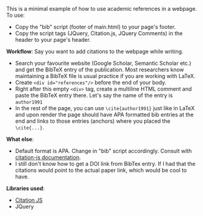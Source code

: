 This is a minimal example of how to use academic references in a webpage. To use:
* Copy the "bib" script (footer of main.html) to your page's footer.
* Copy the script tags (JQuery, Citation.js, JQuery Comments) in the header to your page's header.

**Workflow**: Say you want to add citations to the webpage while writing.
* Search your favourite website (Google Scholar, Semantic Scholar etc.) and get the BibTeX entry of the publication. Most researchers know maintaining a BibTeX file is usual practice if you are working with LaTeX.
* Create `<div id="references"/>` before the end of your body.
* Right after this empty `<div>` tag, create a multiline HTML comment and paste the BibTeX entry there. Let's say the name of the entry is `author1991`
* In the rest of the page, you can use `\cite{author1991}` just like in LaTeX and upon render the page should have APA formatted bib entries at the end and links to those entries (anchors) where you placed the `\cite{...}`.

**What else**:
* Default format is APA. Change in "bib" script accordingly. Consult with [citation-js documentation](https://citation.js.org/api/index.html).
* I still don't know how to get a DOI link from BibTex entry. If I had that the citations would point to the actual paper link, which would be cool to have.

**Libraries used**:
* [Citation JS](https://citation.js.org/api/index.html)
* JQuery
